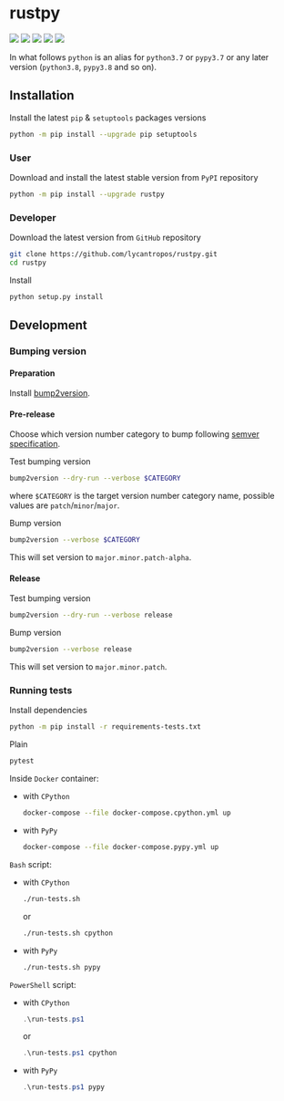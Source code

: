 rustpy
======

[![](https://github.com/lycantropos/rustpy/workflows/CI/badge.svg)](https://github.com/lycantropos/rustpy/actions/workflows/ci.yml "Github Actions")
[![](https://codecov.io/gh/lycantropos/rustpy/branch/master/graph/badge.svg)](https://codecov.io/gh/lycantropos/rustpy "Codecov")
[![](https://img.shields.io/github/license/lycantropos/rustpy.svg)](https://github.com/lycantropos/rustpy/blob/master/LICENSE "License")
[![](https://badge.fury.io/py/rustpy.svg)](https://badge.fury.io/py/rustpy "PyPI")
[![](https://img.shields.io/crates/v/rustpy.svg)](https://crates.io/crates/rustpy "crates.io")

In what follows `python` is an alias for `python3.7` or `pypy3.7`
or any later version (`python3.8`, `pypy3.8` and so on).

Installation
------------

Install the latest `pip` & `setuptools` packages versions
```bash
python -m pip install --upgrade pip setuptools
```

### User

Download and install the latest stable version from `PyPI` repository
```bash
python -m pip install --upgrade rustpy
```

### Developer

Download the latest version from `GitHub` repository
```bash
git clone https://github.com/lycantropos/rustpy.git
cd rustpy
```

Install
```bash
python setup.py install
```

Development
-----------

### Bumping version

#### Preparation

Install
[bump2version](https://github.com/c4urself/bump2version#installation).

#### Pre-release

Choose which version number category to bump following [semver
specification](http://semver.org/).

Test bumping version
```bash
bump2version --dry-run --verbose $CATEGORY
```

where `$CATEGORY` is the target version number category name, possible
values are `patch`/`minor`/`major`.

Bump version
```bash
bump2version --verbose $CATEGORY
```

This will set version to `major.minor.patch-alpha`. 

#### Release

Test bumping version
```bash
bump2version --dry-run --verbose release
```

Bump version
```bash
bump2version --verbose release
```

This will set version to `major.minor.patch`.

### Running tests

Install dependencies
```bash
python -m pip install -r requirements-tests.txt
```

Plain
```bash
pytest
```

Inside `Docker` container:
- with `CPython`
  ```bash
  docker-compose --file docker-compose.cpython.yml up
  ```
- with `PyPy`
  ```bash
  docker-compose --file docker-compose.pypy.yml up
  ```

`Bash` script:
- with `CPython`
  ```bash
  ./run-tests.sh
  ```
  or
  ```bash
  ./run-tests.sh cpython
  ```

- with `PyPy`
  ```bash
  ./run-tests.sh pypy
  ```

`PowerShell` script:
- with `CPython`
  ```powershell
  .\run-tests.ps1
  ```
  or
  ```powershell
  .\run-tests.ps1 cpython
  ```
- with `PyPy`
  ```powershell
  .\run-tests.ps1 pypy
  ```

